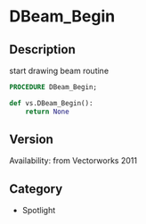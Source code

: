 # DBeam_Begin

## Description
start drawing beam routine

```pascal
PROCEDURE DBeam_Begin;
```

```python
def vs.DBeam_Begin():
    return None
```

## Version
Availability: from Vectorworks 2011

## Category
* Spotlight


